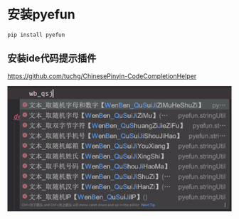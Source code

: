 # 安装pyefun

```
pip install pyefun
```

## 安装ide代码提示插件

https://github.com/tuchg/ChinesePinyin-CodeCompletionHelper

![](./_static/show.png)
